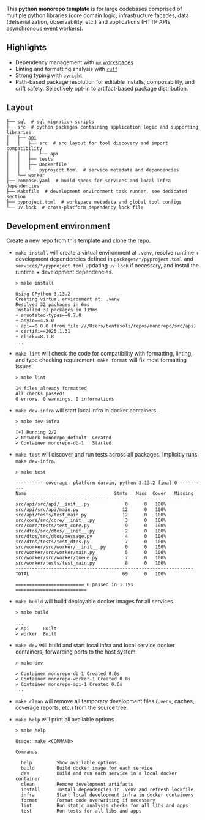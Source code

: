 This **python monorepo template** is for large codebases comprised of multiple python libraries (core domain logic, infrastructure facades, data (de)serialization, observability, etc.) and applications (HTTP APIs, asynchronous event workers).

## Highlights

- Dependency management with [`uv` workspaces](https://docs.astral.sh/uv/concepts/workspaces/)
- Linting and formatting analysis with [`ruff`](https://docs.astral.sh/ruff/)
- Strong typing with [`pyright`](https://microsoft.github.io/pyright/#/)
- Path-based package resolution for editable installs, composability, and drift safety. Selectively opt-in to artifact-based package distribution.

## Layout

```
├── sql  # sql migration scripts
├── src  # python packages containing application logic and supporting libraries
│   ├── api
│   │   ├── src  # src layout for tool discovery and import compatibility
│   │   │   └── api
│   │   ├── tests
│   │   ├── Dockerfile
│   │   └── pyproject.toml  # service metadata and dependencies
│   └── worker
├── compose.yaml  # build specs for services and local infra dependencies
├── Makefile  # development environment task runner, see dedicated section
├── pyproject.toml  # workspace metadata and global tool configs
└── uv.lock  # cross-platform dependency lock file
```

## Development environment

Create a new repo from this template and clone the repo.

- `make install` will create a virtual environment at `.venv`, resolve runtime + development dependencies defined in `packages/*/pyproject.toml` and `services/*/pyproject.toml` updating `uv.lock` if necessary, and install the runtime + development dependencies.

  ```
  > make install

  Using CPython 3.13.2
  Creating virtual environment at: .venv
  Resolved 32 packages in 6ms
  Installed 31 packages in 119ms
  + annotated-types==0.7.0
  + anyio==4.8.0
  + api==0.0.0 (from file:///Users/benfasoli/repos/monorepo/src/api)
  + certifi==2025.1.31
  + click==8.1.8
  ...
  ```

- `make lint` will check the code for compatibility with formatting, linting, and type checking requirement. `make format` will fix most formatting issues.

  ```
  > make lint

  14 files already formatted
  All checks passed!
  0 errors, 0 warnings, 0 informations
  ```

- `make dev-infra` will start local infra in docker containers.

  ```
  > make dev-infra

  [+] Running 2/2
  ✔ Network monorepo_default  Created
  ✔ Container monorepo-db-1   Started
  ```

- `make test` will discover and run tests across all packages. Implicitly runs `make dev-infra`.

  ```
  > make test

  ---------- coverage: platform darwin, python 3.13.2-final-0 ----------
  Name                                Stmts   Miss  Cover   Missing
  -----------------------------------------------------------------
  src/api/src/api/__init__.py             0      0   100%
  src/api/src/api/main.py                12      0   100%
  src/api/tests/test_main.py             12      0   100%
  src/core/src/core/__init__.py           3      0   100%
  src/core/tests/test_core.py             9      0   100%
  src/dtos/src/dtos/__init__.py           2      0   100%
  src/dtos/src/dtos/message.py            4      0   100%
  src/dtos/tests/test_dtos.py             7      0   100%
  src/worker/src/worker/__init__.py       0      0   100%
  src/worker/src/worker/main.py           5      0   100%
  src/worker/src/worker/queue.py          7      0   100%
  src/worker/tests/test_main.py           8      0   100%
  -----------------------------------------------------------------
  TOTAL                                  69      0   100%

  ========================= 6 passed in 1.19s ==========================
  ```

- `make build` will build deployable docker images for all services.

  ```
  > make build

  ...
  ✔ api     Built
  ✔ worker  Built
  ```

- `make dev` will build and start local infra and local service docker containers, forwarding ports to the host system.

  ```
  > make dev

  ✔ Container monorepo-db-1 Created 0.0s
  ✔ Container monorepo-worker-1 Created 0.0s
  ✔ Container monorepo-api-1 Created 0.0s
  ...
  ```

- `make clean` will remove all temporary development files (`.venv`, caches, coverage reports, etc.) from the source tree.

- `make help` will print all available options

  ```
  > make help

  Usage: make <COMMAND>

  Commands:

    help         Show available options.
    build        Build docker image for each service
    dev          Build and run each service in a local docker container
    clean        Remove development artifacts
    install      Install dependencies in .venv and refresh lockfile
    infra        Start local development infra in docker containers
    format       Format code overwriting if necessary
    lint         Run static analysis checks for all libs and apps
    test         Run tests for all libs and apps
  ```
